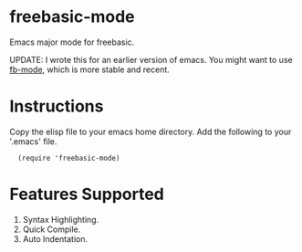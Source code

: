 # freebasic-mode
Emacs major mode for freebasic. 

UPDATE: I wrote this for an earlier version of emacs.
You might want to use [fb-mode](https://github.com/rversteegen/fb-mode), which is more stable and recent.

# Instructions
Copy the elisp file to your emacs home directory.
Add the following to your '.emacs' file.
```elisp
  (require 'freebasic-mode)
```

# Features Supported
  1. Syntax Highlighting.
  2. Quick Compile.
  3. Auto Indentation.
  
 
